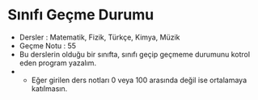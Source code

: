 # Sınıfı Geçme Durumu
* Dersler : Matematik, Fizik, Türkçe, Kimya, Müzik
* Geçme Notu : 55
* Bu derslerin olduğu bir sınıfta, sınıfı geçip geçmeme durumunu kotrol eden program yazalım.
* * Eğer girilen ders notları 0 veya 100 arasında değil ise ortalamaya katılmasın.